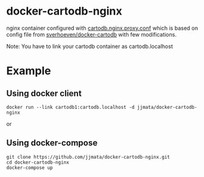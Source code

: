 # docker-cartodb-nginx
nginx container configured with [cartodb.nginx.proxy.conf](https://github.com/spawnthink/docker-cartodb-nginx/blob/master/cartodb.nginx.proxy.conf) which is based on config file from [sverhoeven/docker-cartodb](https://github.com/sverhoeven/docker-cartodb/blob/master/config/cartodb.nginx.proxy.conf) with few modifications.

Note: You have to link your cartodb container as cartodb.localhost

# Example
## Using docker client
```console
docker run --link cartodb1:cartodb.localhost -d jjmata/docker-cartodb-nginx
```

or 
## Using docker-compose

```console
git clone https://github.com/jjmata/docker-cartodb-nginx.git
cd docker-cartodb-nginx
docker-compose up
```
